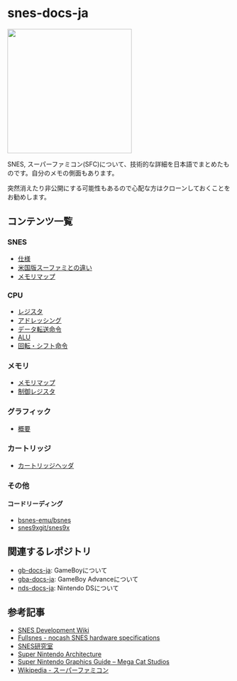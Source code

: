 # snes-docs-ja

<img src="images/Nintendo-Super-Famicom-Set-FL.png" height="280" />

SNES, スーパーファミコン(SFC)について、技術的な詳細を日本語でまとめたものです。自分のメモの側面もあります。

突然消えたり非公開にする可能性もあるので心配な方はクローンしておくことをお勧めします。

## コンテンツ一覧

### SNES

- [仕様](spec.md)
- [米国版スーファミとの違い](sfc_snes.md)
- [メモリマップ](memory/map.md)

### CPU

- [レジスタ](65xx/register.md)
- [アドレッシング](65xx/addressing.md)
- [データ転送命令](65xx/transfer.md)
- [ALU](65xx/alu.md)
- [回転・シフト命令](65xx/rotate_shift.md)

### メモリ

- [メモリマップ](memory/map.md)
- [制御レジスタ](memory/control.md)

### グラフィック

- [概要](video/README.md)

### カートリッジ

- [カートリッジヘッダ](cartridge/header.md)

### その他

#### コードリーディング

- [bsnes-emu/bsnes](others/bsnes/README.md)
- [snes9xgit/snes9x](others/snes9x/README.md)

## 関連するレポジトリ

- [gb-docs-ja](https://github.com/pokemium/gb-docs-ja): GameBoyについて
- [gba-docs-ja](https://github.com/pokemium/gba-docs-ja): GameBoy Advanceについて
- [nds-docs-ja](https://github.com/pokemium/nds-docs-ja): Nintendo DSについて

## 参考記事

- [SNES Development Wiki](https://wiki.superfamicom.org/)
- [Fullsnes - nocash SNES hardware specifications](https://problemkaputt.de/fullsnes.htm)
- [SNES研究室](http://hp.vector.co.jp/authors/VA042397/snes/index.html)
- [Super Nintendo Architecture](https://www.copetti.org/writings/consoles/super-nintendo/)
- [Super Nintendo Graphics Guide – Mega Cat Studios](https://megacatstudios.com/blogs/retro-development/super-nintendo-graphic-guide)
- [Wikipedia - スーパーファミコン](https://ja.wikipedia.org/wiki/%E3%82%B9%E3%83%BC%E3%83%91%E3%83%BC%E3%83%95%E3%82%A1%E3%83%9F%E3%82%B3%E3%83%B3)

